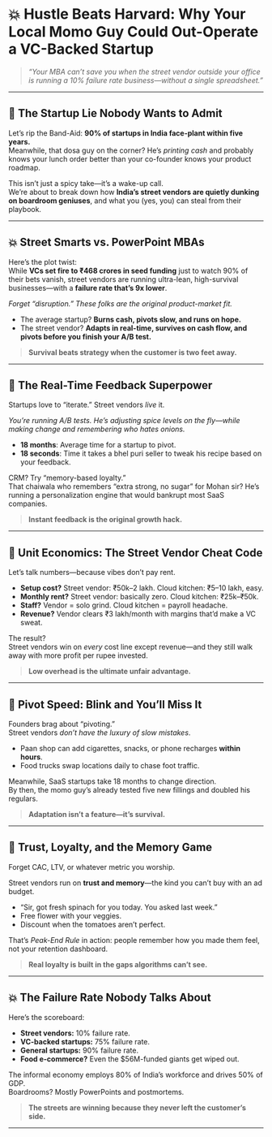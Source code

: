 # 💥 Hustle Beats Harvard: Why Your Local Momo Guy Could Out-Operate a VC-Backed Startup

> *“Your MBA can’t save you when the street vendor outside your office is running a 10% failure rate business—without a single spreadsheet.”*

---

## 👀 The Startup Lie Nobody Wants to Admit

Let’s rip the Band-Aid: **90% of startups in India face-plant within five years.**  
Meanwhile, that dosa guy on the corner? He’s *printing cash* and probably knows your lunch order better than your co-founder knows your product roadmap.

This isn’t just a spicy take—it’s a wake-up call.  
We’re about to break down how **India’s street vendors are quietly dunking on boardroom geniuses**, and what you (yes, you) can steal from their playbook.

---

## 💥 Street Smarts vs. PowerPoint MBAs

Here’s the plot twist:  
While **VCs set fire to ₹468 crores in seed funding** just to watch 90% of their bets vanish, street vendors are running ultra-lean, high-survival businesses—with a **failure rate that’s 9x lower**.

*Forget “disruption.” These folks are the original product-market fit.*

- The average startup? **Burns cash, pivots slow, and runs on hope.**
- The street vendor? **Adapts in real-time, survives on cash flow, and pivots before you finish your A/B test.**

> **Survival beats strategy when the customer is two feet away.**

---

## 🧠 The Real-Time Feedback Superpower

Startups love to “iterate.” Street vendors *live* it.

*You’re running A/B tests. He’s adjusting spice levels on the fly—while making change and remembering who hates onions.*

- **18 months**: Average time for a startup to pivot.
- **18 seconds**: Time it takes a bhel puri seller to tweak his recipe based on your feedback.

CRM? Try “memory-based loyalty.”  
That chaiwala who remembers “extra strong, no sugar” for Mohan sir? He’s running a personalization engine that would bankrupt most SaaS companies.

> **Instant feedback is the original growth hack.**

---

## 🍔 Unit Economics: The Street Vendor Cheat Code

Let’s talk numbers—because vibes don’t pay rent.

- **Setup cost?** Street vendor: ₹50k–2 lakh. Cloud kitchen: ₹5–10 lakh, easy.
- **Monthly rent?** Street vendor: basically zero. Cloud kitchen: ₹25k–₹50k.
- **Staff?** Vendor = solo grind. Cloud kitchen = payroll headache.
- **Revenue?** Vendor clears ₹3 lakh/month with margins that’d make a VC sweat.

The result?  
Street vendors win on *every* cost line except revenue—and they still walk away with more profit per rupee invested.

> **Low overhead is the ultimate unfair advantage.**

---

## 🔄 Pivot Speed: Blink and You’ll Miss It

Founders brag about “pivoting.”  
Street vendors *don’t have the luxury of slow mistakes*.

- Paan shop can add cigarettes, snacks, or phone recharges **within hours**.
- Food trucks swap locations daily to chase foot traffic.

Meanwhile, SaaS startups take 18 months to change direction.  
By then, the momo guy’s already tested five new fillings and doubled his regulars.

> **Adaptation isn’t a feature—it’s survival.**

---

## 🧃 Trust, Loyalty, and the Memory Game

Forget CAC, LTV, or whatever metric you worship.

Street vendors run on **trust and memory**—the kind you can’t buy with an ad budget.

- “Sir, got fresh spinach for you today. You asked last week.”  
- Free flower with your veggies.  
- Discount when the tomatoes aren’t perfect.

That’s *Peak-End Rule* in action: people remember how you made them feel, not your retention dashboard.

> **Real loyalty is built in the gaps algorithms can’t see.**

---

## 💥 The Failure Rate Nobody Talks About

Here’s the scoreboard:

- **Street vendors:** 10% failure rate.
- **VC-backed startups:** 75% failure rate.
- **General startups:** 90% failure rate.
- **Food e-commerce?** Even the $56M-funded giants get wiped out.

The informal economy employs 80% of India’s workforce and drives 50% of GDP.  
Boardrooms? Mostly PowerPoints and postmortems.

> **The streets are winning because they never left the customer’s side.**

---

